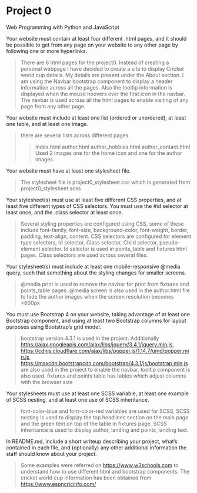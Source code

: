 # Project 0

Web Programming with Python and JavaScript

Your website must contain at least four different .html pages, and it should be possible to get from any page on your website to any other page by following one or more hyperlinks.

> There are 6 html pages for the project0. Instead of creating a personal webpage I have decided to create a site to display Cricket world cup details. My details are present under the About section.
  I am using the Navbar bootstrap component to display a header information across all the pages. Also the tooltip information is displayed when the mouse hoovers over the first icon in the navbar.
  The navbar is used across all the html pages to enable visiting of any page from any other page.

Your website must include at least one list (ordered or unordered), at least one table, and at least one image.
> there are several lists across different pages
>> index.html
>> author.html
>> author_hobbies.html
>> author_contact.html
  Used 2 images one for the home icon and one for the author images

Your website must have at least one stylesheet file.
> The stylesheet file is project0_stylesheet.css which is generated from project0_stylesheet.scss

Your stylesheet(s) must use at least five different CSS properties, and at least five different types of CSS selectors. You must use the #id selector at least once, and the .class selector at least once.
> Several styling properties are configured using CSS, some of these include font-family, font-size, background-color, font-weight, border, padding, text-align, content.
  CSS selectors are configured for element type selectors, Id selector, Class selector, Child selector, pseudo-element selector. Id selector is used in points_table and fixtures html pages.
  Class selectors are used across several files.

Your stylesheet(s) must include at least one mobile-responsive @media query, such that something about the styling changes for smaller screens.
> @media print is used to remove the navbar for print from fixtures and points_table pages.
  @media screen is also used in the author.html file to hide the author images when the screen resolution becomes <600px

You must use Bootstrap 4 on your website, taking advantage of at least one Bootstrap component, and using at least two Bootstrap columns for layout purposes using Bootstrap’s grid model.

> bootstrap version 4.3.1 is used in the project. Additionally https://ajax.googleapis.com/ajax/libs/jquery/3.4.1/jquery.min.js, https://cdnjs.cloudflare.com/ajax/libs/popper.js/1.14.7/umd/popper.min.js, https://maxcdn.bootstrapcdn.com/bootstrap/4.3.1/js/bootstrap.min.js are also used in the project to enable the navbar. tooltip component is also used. fixtures and points table has tables which adjust columns with the browser size

Your stylesheets must use at least one SCSS variable, at least one example of SCSS nesting, and at least one use of SCSS inheritance.
> font-color-blue and font-color-red variables are used for SCSS, SCSS nesting is used to display the top headlines section on the main page and the green text on top of the table in fixtures page. SCSS inheritance is used to display author, landing and points_landing text.

In README.md, include a short writeup describing your project, what’s contained in each file, and (optionally) any other additional information the staff should know about your project.
> Some examples were referred on https://www.w3schools.com to understand how to use different html and bootstrap components. The cricket world cup information has been obtained from https://www.espncricinfo.com/
